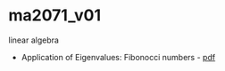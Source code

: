 # ma2071_v01
linear algebra

- Application of Eigenvalues: Fibonocci numbers -  [pdf](doc/eig_fibonacci.pdf)
